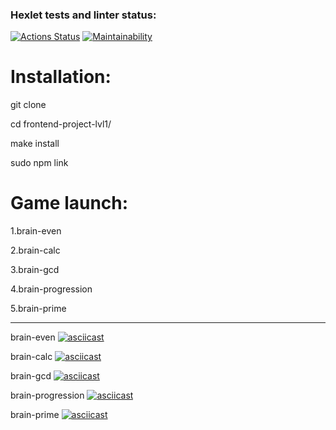 ### Hexlet tests and linter status:
[![Actions Status](https://github.com/AlmDea/frontend-project-lvl1/workflows/hexlet-check/badge.svg)](https://github.com/AlmDea/frontend-project-lvl1/actions)
[![Maintainability](https://api.codeclimate.com/v1/badges/8e52fe983afed71b88c6/maintainability)](https://codeclimate.com/github/AlmDea/frontend-project-lvl1/maintainability)

# Installation:

git clone

cd frontend-project-lvl1/

make install

sudo npm link

# Game launch:

1.brain-even

2.brain-calc

3.brain-gcd

4.brain-progression

5.brain-prime

__________


brain-even
[![asciicast](https://asciinema.org/a/kZmH9kyq8A2gUms2wVxtj26SN.svg)](https://asciinema.org/a/kZmH9kyq8A2gUms2wVxtj26SN)

brain-calc
[![asciicast](https://asciinema.org/a/Xm8MnlZzhD8l4ceUMUFvz5ZQT.svg)](https://asciinema.org/a/Xm8MnlZzhD8l4ceUMUFvz5ZQT)

brain-gcd
[![asciicast](https://asciinema.org/a/o6qSBgrLRv0mHN2zhK2EQP3M3.svg)](https://asciinema.org/a/o6qSBgrLRv0mHN2zhK2EQP3M3)

brain-progression
[![asciicast](https://asciinema.org/a/474901.svg)](https://asciinema.org/a/474901)

brain-prime
[![asciicast](https://asciinema.org/a/474903.svg)](https://asciinema.org/a/474903)

